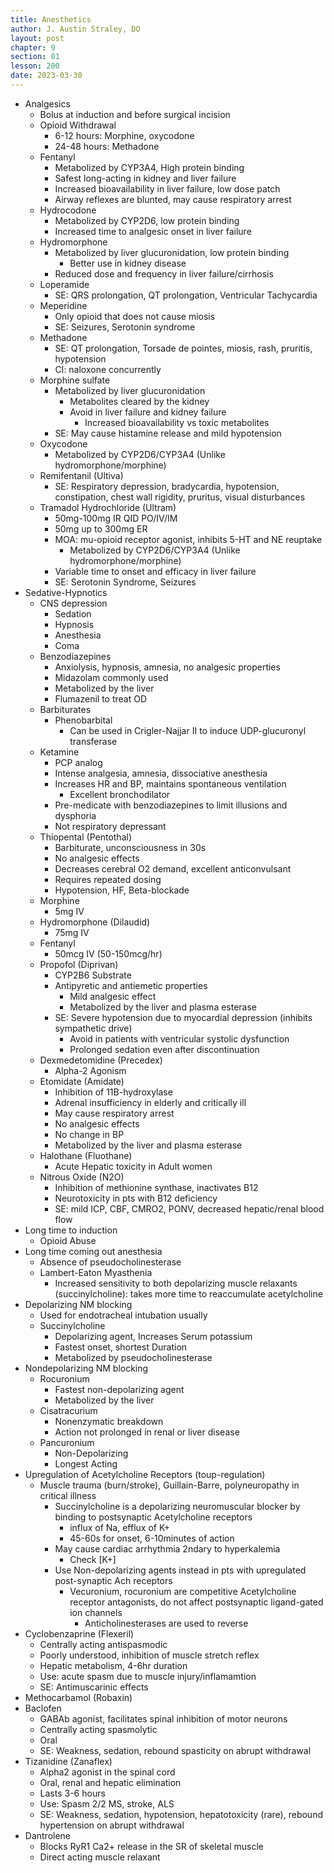 ```yaml
---
title: Anesthetics
author: J. Austin Straley, DO
layout: post
chapter: 9
section: 01
lesson: 200
date: 2023-03-30
---
```


- Analgesics
  - Bolus at induction and before surgical incision
  - Opioid Withdrawal
    - 6-12 hours: Morphine, oxycodone
    - 24-48 hours: Methadone
  - Fentanyl
    - Metabolized by CYP3A4, High protein binding
    - Safest long-acting in kidney and liver failure
    - Increased bioavailability in liver failure, low dose patch
    - Airway reflexes are blunted, may cause respiratory arrest
  - Hydrocodone
    - Metabolized by CYP2D6, low protein binding
    - Increased time to analgesic onset in liver failure
  - Hydromorphone
    - Metabolized by liver glucuronidation, low protein binding
      - Better use in kidney disease
    - Reduced dose and frequency in liver failure/cirrhosis
  - Loperamide
    - SE: QRS prolongation, QT prolongation, Ventricular Tachycardia
  - Meperidine
    - Only opioid that does not cause miosis
    - SE: Seizures, Serotonin syndrome
  - Methadone
    - SE: QT prolongation, Torsade de pointes, miosis, rash, pruritis, hypotension
    - CI: naloxone concurrently
  - Morphine sulfate
    - Metabolized by liver glucuronidation
      - Metabolites cleared by the kidney
      - Avoid in liver failure and kidney failure
        - Increased bioavailability vs toxic metabolites
    - SE: May cause histamine release and mild hypotension
  - Oxycodone
    - Metabolized by CYP2D6/CYP3A4 (Unlike hydromorphone/morphine)
  - Remifentanil (Ultiva)
    - SE: Respiratory depression, bradycardia, hypotension, constipation, chest wall rigidity, pruritus, visual disturbances
  - Tramadol Hydrochloride (Ultram)
    - 50mg-100mg IR QID PO/IV/IM
    - 50mg up to 300mg ER
    - MOA: mu-opioid receptor agonist, inhibits 5-HT and NE reuptake
      - Metabolized by CYP2D6/CYP3A4 (Unlike hydromorphone/morphine)
    - Variable time to onset and efficacy in liver failure
    - SE: Serotonin Syndrome, Seizures
- Sedative-Hypnotics
  - CNS depression
    - Sedation
    - Hypnosis
    - Anesthesia
    - Coma
  - Benzodiazepines
    - Anxiolysis, hypnosis, amnesia, no analgesic properties
    - Midazolam commonly used
    - Metabolized by the liver
    - Flumazenil to treat OD
  - Barbiturates
    - Phenobarbital
      - Can be used in Crigler-Najjar II to induce UDP-glucuronyl transferase
  - Ketamine
    - PCP analog
    - Intense analgesia, amnesia, dissociative anesthesia
    - Increases HR and BP, maintains spontaneous ventilation
      - Excellent bronchodilator
    - Pre-medicate with benzodiazepines to limit illusions and dysphoria
    - Not respiratory depressant
  - Thiopental (Pentothal)
    - Barbiturate, unconsciousness in 30s
    - No analgesic effects
    - Decreases cerebral O2 demand, excellent anticonvulsant
    - Requires repeated dosing
    - Hypotension, HF, Beta-blockade
  - Morphine
    - 5mg IV
  - Hydromorphone (Dilaudid)
    - 75mg IV
  - Fentanyl
    - 50mcg IV (50-150mcg/hr)
  - Propofol (Diprivan)
    - CYP2B6 Substrate
    - Antipyretic and antiemetic properties
      - Mild analgesic effect
      - Metabolized by the liver and plasma esterase
    - SE: Severe hypotension due to myocardial depression (inhibits sympathetic drive)
      - Avoid in patients with ventricular systolic dysfunction
      - Prolonged sedation even after discontinuation
  - Dexmedetomidine (Precedex)
    - Alpha-2 Agonism
  - Etomidate (Amidate)
    - Inhibition of 11B-hydroxylase
    - Adrenal insufficiency in elderly and critically ill
    - May cause respiratory arrest
    - No analgesic effects
    - No change in BP
    - Metabolized by the liver and plasma esterase
  - Halothane (Fluothane)
    - Acute Hepatic toxicity in Adult women
  - Nitrous Oxide (N2O)
    - Inhibition of methionine synthase, inactivates B12
    - Neurotoxicity in pts with B12 deficiency
    - SE: mild ICP, CBF, CMRO2, PONV, decreased hepatic/renal blood flow
- Long time to induction
  - Opioid Abuse
- Long time coming out anesthesia
  - Absence of pseudocholinesterase
  - Lambert-Eaton Myasthenia
    - Increased sensitivity to both depolarizing muscle relaxants (succinylcholine): takes more time to reaccumulate acetylcholine
- Depolarizing NM blocking
  - Used for endotracheal intubation usually
  - Succinylcholine
    - Depolarizing agent, Increases Serum potassium
    - Fastest onset, shortest Duration
    - Metabolized by pseudocholinesterase
- Nondepolarizing NM blocking
  - Rocuronium
    - Fastest non-depolarizing agent
    - Metabolized by the liver
  - Cisatracurium
    - Nonenzymatic breakdown
    - Action not prolonged in renal or liver disease
  - Pancuronium
    - Non-Depolarizing
    - Longest Acting
- Upregulation of Acetylcholine Receptors (toup-regulation)
  - Muscle trauma (burn/stroke), Guillain-Barre, polyneuropathy in critical illness
    - Succinylcholine is a depolarizing neuromuscular blocker by binding to postsynaptic Acetylcholine receptors
      - influx of Na, efflux of K+
      - 45-60s for onset, 6-10minutes of action
    - May cause cardiac arrhythmia 2ndary to hyperkalemia
      - Check [K+]
    - Use Non-depolarizing agents instead in pts with upregulated post-synaptic Ach receptors
      - Vecuronium, rocuronium are competitive Acetylcholine receptor antagonists, do not affect postsynaptic ligand-gated ion channels
        - Anticholinesterases are used to reverse
- Cyclobenzaprine (Flexeril)
  - Centrally acting antispasmodic
  - Poorly understood, inhibition of muscle stretch reflex
  - Hepatic metabolism, 4-6hr duration
  - Use: acute spasm due to muscle injury/inflamamtion
  - SE: Antimuscarinic effects
- Methocarbamol (Robaxin)
- Baclofen
  - GABAb agonist, facilitates spinal inhibition of motor neurons
  - Centrally acting spasmolytic
  - Oral
  - SE: Weakness, sedation, rebound spasticity on abrupt withdrawal
- Tizanidine (Zanaflex)
  - Alpha2 agonist in the spinal cord
  - Oral, renal and hepatic elimination
  - Lasts 3-6 hours
  - Use: Spasm 2/2 MS, stroke, ALS
  - SE: Weakness, sedation, hypotension, hepatotoxicity (rare), rebound hypertension on abrupt withdrawal
- Dantrolene
  - Blocks RyR1 Ca2+ release in the SR of skeletal muscle
  - Direct acting muscle relaxant